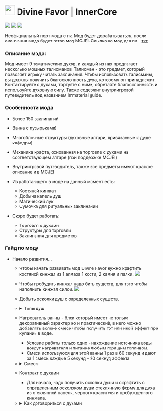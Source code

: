 

 # <img src="https://icmods.mineprogramming.org/api/img/1138.png" width="32" height="32" /> Divine Favor | InnerCore 
 ![](https://img.shields.io/badge/dynamic/json?color=green&label=Скачиваний&query=%24.downloads&url=https%3A%2F%2Ficmods.mineprogramming.org%2Fapi%2Fdescription.php%3Fid%3D420?style=for-the-badge) ![](https://img.shields.io/badge/dynamic/json?color=green&label=Версия&query=%24.version&url=https%3A%2F%2Ficmods.mineprogramming.org%2Fapi%2Fdescription.php%3Fid%3D420?style=for-the-badge) ![](https://img.shields.io/badge/dynamic/json?color=green&label=Понравилось&query=%24.likes&url=https%3A%2F%2Ficmods.mineprogramming.org%2Fapi%2Fdescription.php%3Fid%3D420?style=for-the-badge)
 
Неофициальный порт мода с пк. Мод будет дорабатываться, после окончания мода будет готов мод MCJEI. Cсылка на мод для пк - [тут](https://www.curseforge.com/minecraft/mc-mods/divine-favor "здеся")
### Описание мода:
Мод имеет 9 тематических духов, и каждый из них предлагает несколько мощных талисманов. Талисман - это предмет, который позволяет игроку читать заклинания. Чтобы использовать талисманы, вы должны получить благосклонность духа, которому он принадлежит. Контактируйте с духами, торгуйте с ними, обретайте благосклонность и используйте духовную силу. Также содержит внутриигровой путеводитель под названием Immaterial guide.

### Особенности мода:
- Более 150 заклинаний
- Ванна с пузырьками)
- Многоблочные структуры (духовные алтари, привязанные к душе кафедры) 
- Механика крафта, основанная на торговле с духами на соответствующем алтаре (при поддержке MCJEI)
- Внутриигровой путеводитель, также все предметы имеют краткое описание и в MCJEI
- Из работающего в моде на данный момент есть:
  + Костяной кинжал
  + Добыча капель душ
  + Магический лук
  + Сумочка для ритуальных заклинаний

 - Скоро будет работать:
   + Торговля с духами
   + Структуры для торговли
   + Заклинания для предметов

### Гайд по моду
 - Начало развития...
   + Чтобы начать развивать мод Divine Favor нужно крафтить костяной кинжал из 1 алмаза 1 кости, 2 камня и палки. <img src="https://github.com/ToxesFoxes/DivineFavor/raw/master/assets/items-opaque/bone_dagger.png# item"/>
   + Чтобы пробудить кинжал надо бить существ, для того чтобы наполнить кинжал силой. <img src="https://github.com/ToxesFoxes/DivineFavor/raw/master/assets/items-opaque/bone_dagger_awakened.png# item"/>
   + Добыть осколки душ с определенных существ.
   + <details> <summary>Типы душ</summary>
      <img src="https://github.com/ToxesFoxes/DivineFavor/raw/master/assets/items-opaque/Soul%20shard/end.png# item"/>- Осколок души (Энд) - кристализированный из души существ другого мира находящихся в энде. Можно получить из эндерменов, эндермитов и шалкеров. Но если вы хотите острых ощущений то можете попробовать получить этот осколок души из эндер дракона.

      <img src="https://github.com/ToxesFoxes/DivineFavor/raw/master/assets/items-opaque/Soul%20shard/mind.png# item"/>- Осколок души (Разум) - кристализированный из души умных существ. Можно получить из жителей. Не стоит забывать что они тоже живие существа...

      <img src="https://github.com/ToxesFoxes/DivineFavor/raw/master/assets/items-opaque/Soul%20shard/nether.png# item"/>- Осколок души (Ад) - кристализованный из души плоти адских созданий. Можно получить из свинозомби, огненных слизней, ифритов и других созданий не относящихся к типу иссушителя.

      <img src="https://github.com/ToxesFoxes/DivineFavor/raw/master/assets/items-opaque/Soul%20shard/peace.png# item"/>- Осколок души (Мир) - кристализованный из души мирных созданий. Можно получить из свиней, коров, куриц и других нейтральных мирных существ.

      <img src="https://github.com/ToxesFoxes/DivineFavor/raw/master/assets/items-opaque/Soul%20shard/undeath.png# item"/>- Осколок души (Нежить) - кристализованный из души нежити. Можно получить из любого зомби и скелета.

      <img src="https://github.com/ToxesFoxes/DivineFavor/raw/master/assets/items-opaque/Soul%20shard/water.png# item"/>- Осколок души (Вода) - кристализированный из души морских существ. Можно получить из спрутов и стражников подземелья.

      <img src="https://github.com/ToxesFoxes/DivineFavor/raw/master/assets/items-opaque/Soul%20shard/wild.png# item"/>- Осколок души (Дикость) - кристализованный из души враждебных существ. Можно получить из криперов, пауков и слизней.

      <img src="https://github.com/ToxesFoxes/DivineFavor/raw/master/assets/items-opaque/Soul%20shard/will.png# item"/>- Осколок души (Желания) - кристализованный из души игрока. Можно получить из самого себя или ударив другого игрока.

      <img src="https://github.com/ToxesFoxes/DivineFavor/raw/master/assets/items-opaque/Soul%20shard/wither.png# item"/>- Ос͠ко̵ло҉к д̀у͝ш͢и̡ ҉(͏Исс̶уше̴ни͟е)̕ - ͏к҉р̷и͝ста̸ли͝з̵ир͜о̶в͝анны̕й͜ из ду̧ш̧и и͝с̢су̴ш͟а͡ющ̷и̢х враждеб̛н͡ых̷ су̷щест͞в.҉ М͟ож̕н͡о ͢полу̀чит̕ь̕ и͝з͠ ске͜л̶е͏та̷ иссушите͜л̧я. 
      </details>
   + Нагреватель ванны - блок который имеет не только декоративный характер но и практический, в него можно добавлять всякие смеси чтобы получить тот или иной эффект при купании в воде.
     + Условие работы только одно - нахождение источника воды вокруг нагревателя и питание любым горящим топливом.
     + Смеси используюся для этой ванны 1 раз в 60 секунд и дают за 1 смесь каждые 5 секунд - 20 секнуд эффекта
   + <details><summary>Смеси</summary>
      <img src="https://github.com/ToxesFoxes/DivineFavor/raw/master/assets/items-opaque/blend/charcoal.png"/>- Смесь для ванны с пузырьками, дает эффект Charred aura на время для приманивания духа.
      Крафт довольно простой - 8 душ ада и 1 древесный уголь.

      <img src="https://github.com/ToxesFoxes/DivineFavor/raw/master/assets/items-opaque/blend/ender_pearl.png"/>- Смесь для ванны с пузырьками, дает эффект Distorted aura на время для приманивания духа. 
      Крафт довольно простой - 8 душ энда и 1 жемчуг эндера.

      <img src="https://github.com/ToxesFoxes/DivineFavor/raw/master/assets/items-opaque/blend/ethereal_goo.png"/>- Смесь для ванны с пузырьками, образует твердую слизь вместо воды в радиусе до 3х блоков за 10 секунд.
      Крафт довольно простой - 8 камня и 1 любая душа.

      <img src="https://github.com/ToxesFoxes/DivineFavor/raw/master/assets/items-opaque/blend/feathers.png"/>- Смесь для ванны с пузырьками, дает эффект Hunters aura на время для приманивания духа.
      Крафт довольно простой - 8 душ мира и 1 перо.

      <img src="https://github.com/ToxesFoxes/DivineFavor/raw/master/assets/items-opaque/blend/fleshy.png"/>- Смесь для ванны с пузырьками, дает эффект Visceral aura на время для приманивания духа.
      Крафт довольно простой - 8 дикости и 1 свинина.

      <img src="https://github.com/ToxesFoxes/DivineFavor/raw/master/assets/items-opaque/blend/flint.png"/>- Смесь для ванны с пузырьками, дает эффект Mineral aura на время для приманивания духа.
      Крафт довольно простой - 8 душ разума и 1 кремний.

      <img src="https://github.com/ToxesFoxes/DivineFavor/raw/master/assets/items-opaque/blend/lapis.png"/>- Смесь для ванны с пузырьками, дает эффект Calling aura на время для приманивания духа.
      Крафт довольно простой - 8 душ нежити и 1 лазурит.

      <img src="https://github.com/ToxesFoxes/DivineFavor/raw/master/assets/items-opaque/blend/redstone.png"/>- Смесь для ванны с пузырьками, дает эффект Energetic aura на время для приманивания духа.
      Крафт довольно простой - 8 душ желания и 1 редстоун.

      <img src="https://github.com/ToxesFoxes/DivineFavor/raw/master/assets/items-opaque/blend/snow.png"/>- Смесь для ванны с пузырьками, дает эффект frosty на время для приманивания духа.
      Крафт довольно простой - 8 душ воды и 1 снежок.

      <img src="https://github.com/ToxesFoxes/DivineFavor/raw/master/assets/items-opaque/blend/wood.png"/>- Смесь для ванны с пузырьками, дает эффект Arboreal aura на время для приманивания духа.
      Крафт довольно простой - 8 иссушающих душ  и 1 любые доски.
      </details>
   + Контракт с духами
      + Для начала, надо получить осколки души и скрафтить с определенным осколоком души стеклянную форму для духа из стеклянной панели, черного красителя и пробужденного кинжала.
   + <details><summary>Как договориться с духами</summary>
      Чтобы договориться с духом нужно выполнить его условия, но перед этим надо благоприятно пахнуть так что не забудьте принять ванну с ароматическими смесями. Но перед тем как договориться с ним, надо узнать активен ли он сейчас и может ли с вами поболтать... Если духу понравяться ваши действия то он подпишет контракт и ваша стеклянная форма свяжется с этим духом.
      
      + Для духа Arbow - активируется с 11:00 до 15:00, нужно пахнуть аурой охотника на пару минут. Если дух активен то можете начинать охоту с луком. Продолжайте охотиться на мобов только с луком не получая урона, иначе духу не понравиться такой охотник.
      + Для духа Blizrabi - активируется с 14:00 до 18:00, нужно пахнуть морозной аурой на пару минут. Если дух активен то можете сложить всю броню и инструменты из инвенторя в сундук. Продолжайте выживать.
      + Для духа Endererer - активируется с 19:00 до 23:00, нужно пахнуть искажающей аурой на пару минут. Если дух активен то наденьте эндер тыкву на голову, найдите и постойте рядом с эндерменом. Потом используйте жемчуг чтобы проявить способности к телепортации. 
      + Для духа Loon - активируется с 1:00 до 4:00, нужно пахнуть лазуритовой аурой на пару минут. Если дух активен то покажите духу свою способность призывателя, призвите снежных големов. Продолжайте проявлять свои способности призывателя, призовите големов, призывайте их в снежном биоме.
      + Для духа Matria - этот дух для креатива, активируется с 5:00 до 9:00. Этот дух бесполезен т.к. вы не можете контактировать с ним напрямую, ему без разницы какой смесью вы пахните. Он может сам подписать контракт с вами, происходит это рандомно в то время когда другой дух подписывает с вами контракт. Но успех на то что он согласится подписать контракт не 100%. Но этот шанс увеличивается если вы договариваетесь с духами. Если вам надо получить этого духа то держите для него стеклянную форму в инвенторя во время получения контракта  другими духами. У вас будет 1 шанс чтобы получить контракт если другой дух тоже дал свой контракт в этот момент.
      + Для духа Neblaze - активируется с 10:00 до 14:00, нужно пахнуть адски древесно-угольной аурой на пару минут. Если дух активен то начните распространять огонь по миру. Потом надо выжить в этом пекле который вы создали.
      + Для духа Romol - активируется с 7:00 до 10:00, нужно пахнуть кремниевой аурой на пару минут. Если дух активен то вам нужно начать копать много камня. Потом вам надо находить руду, если вы попытаетесь уйти из шахты то попытка провалиться и дух уйдет по своим делам.
      + Для духа Squarefury - активируется с 22:00 до 2:00, нужно пахнуть аурой дикой плоти на пару минут. Если дух активен то вам нужно начать убивать мобов. Но имейте в виду, что его присутствие значительно сократит весь входящие и исходящие урон, тем самым вам станет легче и быстрее убивать мобов.
      + Для духа Squarefury - активируется с 18:00 до 22:00, нужно пахнуть аурой проклятой древесины на пару минут. Если дух активен то вам нужно начать рубить деревья. Потом вам надо попробовать снять эффекты которые он на вас накладывает с помощью молока. Если вы избавитесь от этих проклятий духа и выживете то дух уверен в вашей стойкости.
      </details> 

